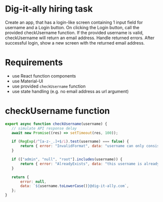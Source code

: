 # Dig-it-ally hiring task

Create an app, that has a login-like screen containing 1 input field for username and a Login button. On clicking the Login button, call the provided checkUsername function. If the provided username is valid, checkUsername will return an email address. Handle returned errors. After successful login, show a new screen with the returned email address.

# Requirements

 - use React function components
 - use Material-UI
 - use provided `checkUsername` function
 - use state handling (e.g. no email address as url argument)
 
 # checkUsername function
 
 ```javascript
 export async function checkUsername(username) {
    // simulate API response delay
    await new Promise((res) => setTimeout(res, 100));

    if (RegExp(/^[a-z-_.]+$/i).test(username) === false) {
        return { error: "InvalidFormat", data: "username can only consist of characters a-z, A-Z, '-', '_' and '.'" };
    }

    if (["admin", "null", "root"].includes(username)) {
        return { error: "AlreadyExists", data: "this username is already taken" };
    }

    return {
        error: null,
        data: `${username.toLowerCase()}@dig-it-ally.com`,
    };
}
```
